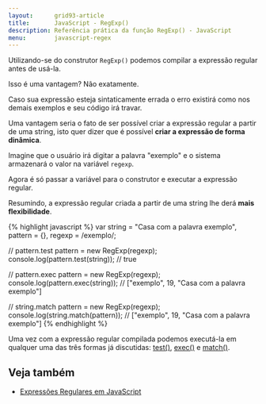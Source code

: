```yaml
---
layout:      grid93-article
title:       JavaScript - RegExp()
description: Referência prática da função RegExp() - JavaScript
menu:        javascript-regex
---
```



Utilizando-se do construtor `RegExp()` podemos compilar a expressão regular antes de usá-la.

Isso é uma vantagem? Não exatamente.

Caso sua expressão esteja sintaticamente errada o erro existirá como nos demais exemplos e seu código irá travar.

Uma vantagem seria o fato de ser possível criar a expressão regular a partir de uma string, isto quer dizer que
é possível __criar a expressão de forma dinâmica__.

Imagine que o usuário irá digitar a palavra "exemplo" e o sistema armazenará o valor na variável `regexp`.

Agora é só passar a variável para o construtor e executar a expressão regular.

Resumindo, a expressão regular criada a partir de uma string lhe derá __mais flexibilidade__.


{% highlight javascript %}
var string  = "Casa com a palavra exemplo",
    pattern = {},
    regexp  = /exemplo/;

// pattern.test
pattern = new RegExp(regexp);
console.log(pattern.test(string)); // true

// pattern.exec
pattern = new RegExp(regexp);
console.log(pattern.exec(string)); // ["exemplo", 19, "Casa com a palavra exemplo"]

// string.match
pattern = new RegExp(regexp);
console.log(string.match(pattern)); // ["exemplo", 19, "Casa com a palavra exemplo"]
{% endhighlight %}


Uma vez com a expressão regular compilada podemos executá-la em qualquer uma das três formas já discutidas:
[test()](/javascript/refs/pattern-test/), 
[exec()](/javascript/refs/pattern-exec/) e 
[match()](/javascript/refs/string-match/).



Veja também
---

- [Expressões Regulares em JavaScript](/regex/javascript-expressoes-regulares/)